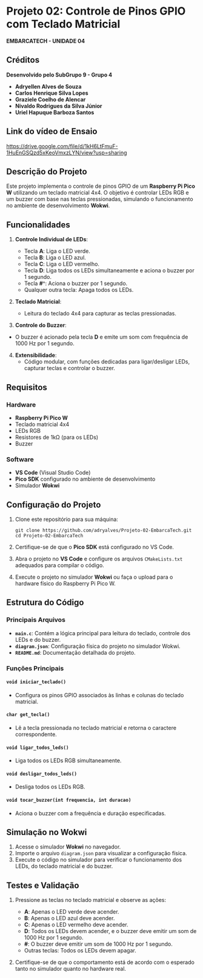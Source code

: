 # Projeto 02: **Controle de Pinos GPIO com Teclado Matricial**
**EMBARCATECH - UNIDADE 04**


## Créditos
**Desenvolvido pelo SubGrupo 9 - Grupo 4**
- **Adryellen Alves de Souza**  
- **Carlos Henrique Silva Lopes**
- **Graziele Coelho de Alencar**  
- **Nivaldo Rodrigues da Silva Júnior**  
- **Uriel Hapuque Barboza Santos**


## **Link do vídeo de Ensaio**
https://drive.google.com/file/d/1kH6LtFmuF-1HuEnGSQzd5xKeoVmxzLYN/view?usp=sharing 


## **Descrição do Projeto**
Este projeto implementa o controle de pinos GPIO de um **Raspberry Pi Pico W** utilizando um teclado matricial 4x4. O objetivo é controlar LEDs RGB e um buzzer com base nas teclas pressionadas, simulando o funcionamento no ambiente de desenvolvimento **Wokwi**.

## **Funcionalidades**

1. **Controle Individual de LEDs**:
   - Tecla **A**: Liga o LED verde.
   - Tecla **B**: Liga o LED azul.
   - Tecla **C**: Liga o LED vermelho.
   - Tecla **D**: Liga todos os LEDs simultaneamente e aciona o buzzer por 1 segundo.
   - Tecla **#**^: Aciona o buzzer por 1 segundo.
   - Qualquer outra tecla: Apaga todos os LEDs.

2. **Teclado Matricial**:
   - Leitura do teclado 4x4 para capturar as teclas pressionadas.

3. **Controle do Buzzer**:
  - O buzzer é acionado pela tecla **D** e emite um som com frequência de 1000 Hz por 1 segundo.

4. **Extensibilidade**:
   - Código modular, com funções dedicadas para ligar/desligar LEDs, capturar teclas e controlar o buzzer.


## Requisitos

### Hardware
- **Raspberry Pi Pico W**
- Teclado matricial 4x4
- LEDs RGB
- Resistores de 1kΩ (para os LEDs)
- Buzzer

### Software
- **VS Code** (Visual Studio Code)
- **Pico SDK** configurado no ambiente de desenvolvimento
- Simulador **Wokwi**


## Configuração do Projeto

1. Clone este repositório para sua máquina:

   ```
   git clone https://github.com/adryalves/Projeto-02-EmbarcaTech.git
   cd Projeto-02-EmbarcaTech
   ```

2. Certifique-se de que o **Pico SDK** está configurado no VS Code.

3. Abra o projeto no **VS Code** e configure os arquivos `CMakeLists.txt` adequados para compilar o código.

4. Execute o projeto no simulador **Wokwi** ou faça o upload para o hardware físico do Raspberry Pi Pico W.


## Estrutura do Código

### Principais Arquivos
- **`main.c`**: Contém a lógica principal para leitura do teclado, controle dos LEDs e do buzzer.
- **`diagram.json`**: Configuração física do projeto no simulador Wokwi.
- **`README.md`**: Documentação detalhada do projeto.

### Funções Principais

#### `void iniciar_teclado()`
- Configura os pinos GPIO associados às linhas e colunas do teclado matricial.

#### `char get_tecla()`
- Lê a tecla pressionada no teclado matricial e retorna o caractere correspondente.

#### `void ligar_todos_leds()`
- Liga todos os LEDs RGB simultaneamente.

#### `void desligar_todos_leds()`
- Desliga todos os LEDs RGB.

#### `void tocar_buzzer(int frequencia, int duracao)`
- Aciona o buzzer com a frequência e duração especificadas.


## Simulação no Wokwi

1. Acesse o simulador **Wokwi** no navegador.
2. Importe o arquivo `diagram.json` para visualizar a configuração física.
3. Execute o código no simulador para verificar o funcionamento dos LEDs, do teclado matricial e do buzzer.


## Testes e Validação

1. Pressione as teclas no teclado matricial e observe as ações:
   - **A**: Apenas o LED verde deve acender.
   - **B**: Apenas o LED azul deve acender.
   - **C**: Apenas o LED vermelho deve acender.
   - **D**: Todos os LEDs devem acender, e o buzzer deve emitir um som de 1000 Hz por 1 segundo.
   - **#**: O buzzer deve emitir um som de 1000 Hz por 1 segundo.
   - Outras teclas: Todos os LEDs devem apagar.

3. Certifique-se de que o comportamento está de acordo com o esperado tanto no simulador quanto no hardware real.

